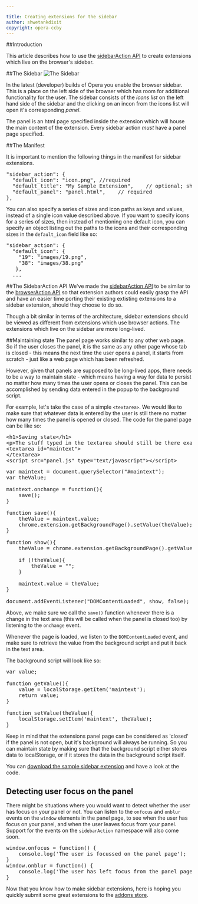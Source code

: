 ```yaml
---

title: Creating extensions for the sidebar
author: shwetankdixit
copyright: opera-ccby
---
```


##Introduction

This article describes how to use the [sidebarAction API](http://localhost:1337/sidebarAction.html) to create extensions which live on the browser's sidebar.

##The Sidebar
![The Sidebar](https://dev.opera.com/extensions/static/images/sidebar-illustration.png)

In the latest (developer) builds of Opera you enable the browser sidebar. This is a  place on the left side of the browser which has room for additional functionality for the user. The sidebar consists of the *icons list* on the left hand side of the sidebar and the clicking on an incon from the icons list will open it's corresponding *panel*. 

The panel is an html page specified inside the extension which will house the main content of the extension. Every sidebar action *must* have a panel page specified. 

##The Manifest

It is important to mention the following things in the manifest for sidebar extensions.

<pre class="prettyprint">"sidebar_action": {
  "default_icon": "icon.png", //required
  "default_title": "My Sample Extension",    // optional; shown in tooltip
  "default_panel": "panel.html",    // required
},</pre>

You can also specify a series of sizes and icon paths as keys and values, instead of a single icon value described above. If you want to specify icons for a series of sizes, then instead of mentioning one default icon, you can specify an object listing out the paths to the icons and their corresponding sizes in the `default_icon` field like so:

<pre class="prettyprint">"sidebar_action": {
  "default_icon": {
    "19": "images/19.png",
    "38": "images/38.png"
   },
  ...</pre>


##The SidebarAction API
We've made the [sidebarAction API](sidebarAction.html) to be similar to the [browserAction API](tut_browser_actions.html) so that extension authors could easily grasp the API and have an easier time porting their existing extisting extensions to a sidebar extension, should they choose to do so.

Though a bit similar in terms of the architecture, sidebar extensions should be viewed as different from extensions which use browser actions. The extensions which live on the sidebar are more long-lived. 


##Maintaining state
The panel page works similar to any other web page. So if the user closes the panel, it is the same as any other page whose tab is closed - this means the next time the user opens a panel, it starts from scratch - just like a web page which has been refreshed.

However, given that panels are supposed to be long-lived apps, there needs to be a way to maintain state - which means having a way for data to persist no matter how many times the user opens or closes the panel. This can be accomplished by sending data entered in the popup to the background script. 

For example, let's take the case of a simple `<textarea>`. We would like to make sure that whatever data is entered by the user is still there no matter how many times the panel is opened or closed. The code for the panel page can be like so:

<pre class="prettyprint">
&lt;h1&gt;Saving state&lt;/h1&gt;
&lt;p&gt;The stuff typed in the textarea should still be there exactly as you had typed it, even if you close and re-open the panel.&lt;/p&gt;
&lt;textarea id=&quot;maintext&quot;&gt;
&lt;/textarea&gt;
&lt;script src=&quot;panel.js&quot; type=&quot;text/javascript&quot;&gt;&lt;/script&gt;
</pre>

<pre class="prettyprint">var maintext = document.querySelector(&quot;#maintext&quot;);
var theValue;

maintext.onchange = function(){
	save();
}

function save(){
	theValue = maintext.value;
	chrome.extension.getBackgroundPage().setValue(theValue);
}

function show(){
	theValue = chrome.extension.getBackgroundPage().getValue();
	
	if (!theValue){
		theValue = &quot;&quot;;
	}
	
	maintext.value = theValue;
}

document.addEventListener(&quot;DOMContentLoaded&quot;, show, false);</pre>

Above, we make sure we call the `save()` function whenever there is a change in the  text area (this will be called when the panel is closed too) by listening to the `onchange` event.

Whenever the page is loaded, we listen to the `DOMContentLoaded` event, and make sure to retrieve the value from the background script and put it back in the text area.

The background script will look like so:

<pre class="prettyprint">var value;

function getValue(){
	value = localStorage.getItem('maintext');
	return value;
}

function setValue(theValue){
	localStorage.setItem('maintext', theValue);
}</pre> 

Keep in mind that the extensions panel page can be considered as 'closed' if the panel is not open, but it's background will always be running. So you can maintain state by making sure that the background script either stores data to localStorage, or if it stores the data in the background script itself.

You can [download the sample sidebar extension](samples/sidebar-maintain-state.zip) and have a look at the code.

## Detecting user focus on the panel

There might be situations where you would want to detect whether the user has focus on your panel or not. You can listen to the `onfocus` and `onblur` events on the `window` elements in the panel page, to see when the user has focus on your panel, and when the user leaves focus from your panel. Support for the events on the `sidebarAction` namespace will also come soon.

<pre class="prettyprint">window.onfocus = function() {
	console.log('The user is focussed on the panel page');
}
window.onblur = function() {
	console.log('The user has left focus from the panel page.');
}</pre> 

Now that you know how to make sidebar extensions, here is hoping you quickly submit some great extensions to the [addons store](https://addons.opera.com).


